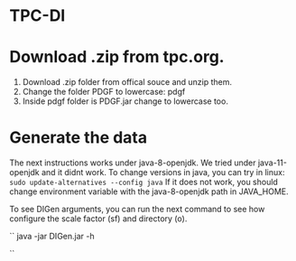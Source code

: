 # TPC-DI
# Download .zip from tpc.org.
1. Download .zip folder from offical souce and unzip them.
2. Change the folder PDGF to lowercase: pdgf
3. Inside pdgf folder is PDGF.jar change to lowercase too.


# Generate the data

The next instructions works under java-8-openjdk. We tried under java-11-openjdk and it didnt work. To change versions in java, you can try in linux:
``
sudo update-alternatives --config java
``
If it does not work, you should change environment variable with the java-8-openjdk path in JAVA_HOME.

To see DIGen arguments, you can run the next command to see how configure the scale factor (sf) and directory (o).

``
java -jar DIGen.jar -h

``


